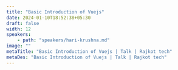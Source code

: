 ```yaml
---
title: "Basic Introduction of Vuejs"
date: 2024-01-10T18:52:38+05:30
draft: false
width: 12
speakers:
    - path: "speakers/hari-krushna.md"
image: ""
metaTitle: "Basic Introduction of Vuejs | Talk | Rajkot tech"
metaDes: "Basic Introduction of Vuejs | Talk | Rajkot tech"
---
```


